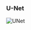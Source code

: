 ### U-Net
![UNet](https://user-images.githubusercontent.com/74166634/128168398-d98494a9-b8aa-4743-8fb8-899240b78130.png)
